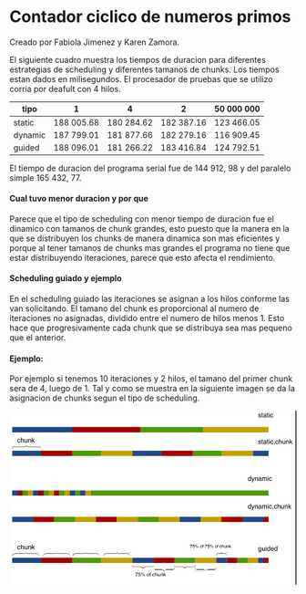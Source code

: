 # Contador ciclico de numeros primos
Creado por Fabiola Jimenez y Karen Zamora.

El siguiente cuadro muestra los tiempos de duracion para diferentes estrategias de scheduling y diferentes tamanos de chunks. Los tiempos estan dados en milisegundos. El procesador de pruebas que se utilizo corria por deafult con 4 hilos.

|  tipo |  1 |  4 |  2 | 50 000 000 |
|---|---|---|---|---|
|  static | 188 005.68  | 180 284.62   | 182 387.16   |  123 466.05  | 
| dynamic  | 187 799.01  | 181 877.66    | 182 279.16 |  116 909.45   |
| guided  | 188 096.01  | 181 266.22  | 183 416.84  | 124 792.51  |

El tiempo de duracion del programa serial fue de 144 912, 98 y del paralelo simple 165 432, 77.

#### Cual tuvo menor duracion y por que

Parece que el tipo de scheduling con menor tiempo de duracion fue el dinamico con tamanos de chunk grandes, esto puesto que la manera en la que se distribuyen los chunks de manera dinamica son mas eficientes y porque al tener tamanos de chunks mas grandes el programa no tiene que estar distribuyendo iteraciones, parece que esto afecta el rendimiento. 

#### Scheduling guiado y ejemplo

En el scheduling guiado las iteraciones se asignan a los hilos conforme las van solicitando. El tamano del chunk es proporcional al numero de iteraciones no asignadas, dividido entre el numero de hilos menos 1. Esto hace que progresivamente cada chunk que se distribuya sea mas pequeno que el anterior.

#### Ejemplo:
Por ejemplo si tenemos 10 iteraciones y 2 hilos, el tamano del primer chunk sera de 4, luego de 1.
Tal y como se muestra en la siguiente imagen se da la asignacion de chunks segun el tipo de scheduling.

![Ejemplo scheduling](typessch.png)
